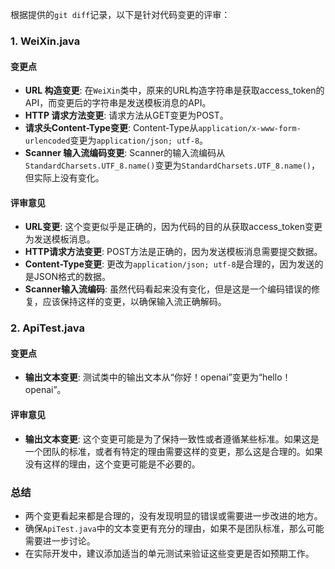 根据提供的`git diff`记录，以下是针对代码变更的评审：

### 1. WeiXin.java

#### 变更点
- **URL 构造变更**: 在`WeiXin`类中，原来的URL构造字符串是获取access_token的API，而变更后的字符串是发送模板消息的API。
- **HTTP 请求方法变更**: 请求方法从GET变更为POST。
- **请求头Content-Type变更**: Content-Type从`application/x-www-form-urlencoded`变更为`application/json; utf-8`。
- **Scanner 输入流编码变更**: Scanner的输入流编码从`StandardCharsets.UTF_8.name()`变更为`StandardCharsets.UTF_8.name()`，但实际上没有变化。

#### 评审意见
- **URL变更**: 这个变更似乎是正确的，因为代码的目的从获取access_token变更为发送模板消息。
- **HTTP请求方法变更**: POST方法是正确的，因为发送模板消息需要提交数据。
- **Content-Type变更**: 更改为`application/json; utf-8`是合理的，因为发送的是JSON格式的数据。
- **Scanner输入流编码**: 虽然代码看起来没有变化，但是这是一个编码错误的修复，应该保持这样的变更，以确保输入流正确解码。

### 2. ApiTest.java

#### 变更点
- **输出文本变更**: 测试类中的输出文本从“你好！openai”变更为“hello！openai”。

#### 评审意见
- **输出文本变更**: 这个变更可能是为了保持一致性或者遵循某些标准。如果这是一个团队的标准，或者有特定的理由需要这样的变更，那么这是合理的。如果没有这样的理由，这个变更可能是不必要的。

### 总结
- 两个变更看起来都是合理的，没有发现明显的错误或需要进一步改进的地方。
- 确保`ApiTest.java`中的文本变更有充分的理由，如果不是团队标准，那么可能需要进一步讨论。
- 在实际开发中，建议添加适当的单元测试来验证这些变更是否如预期工作。